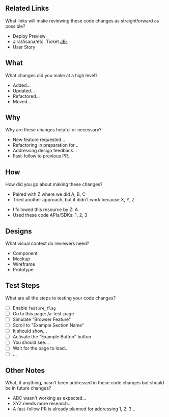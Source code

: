 ## Related Links

What links will make reviewing these code changes as straightforward as possible?

- Deploy Preview
- Jira/Asana/etc. Ticket [JB-](https://uoy.atlassian.net/browse/JB-)
- User Story

## What

What changes did you make at a high level?

- Added...
- Updated...
- Refactored...
- Moved...

## Why

Why are these changes helpful or necessary?

- New feature requested...
- Refactoring in preparation for...
- Addressing design feedback...
- Fast-follow to previous PR...

## How

How did you go about making these changes?

- Paired with Z where we did A, B, C
- Tried another approach, but it didn't work because X, Y, Z

* I followed this resource by Z: A
* Used these code APIs/SDKs: 1, 2, 3

## Designs

What visual context do reviewers need?

- Component
- Mockup
- Wireframe
- Prototype

## Test Steps

What are all the steps to testing your code changes?

- [ ] Enable `feature_flag`
- [ ] Go to this page: /a-test-page
- [ ] Simulate "Browser Feature"
- [ ] Scroll to "Example Section Name"
- [ ] It should show...
- [ ] Activate the "Example Button" button
- [ ] You should see...
- [ ] Wait for the page to load...
- [ ] ...

## Other Notes

What, if anything, hasn't been addressed in these code changes but should be in future changes?

- ABC wasn't working as expected...
- XYZ needs more research...
- A fast-follow PR is already planned for addressing 1, 2, 3...
